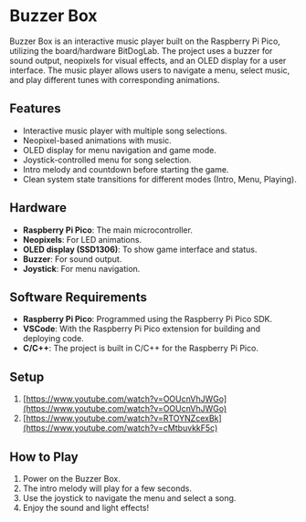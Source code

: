 # Buzzer Box

Buzzer Box is an interactive music player built on the Raspberry Pi Pico, utilizing the board/hardware BitDogLab. The project uses a buzzer for sound output, neopixels for visual effects, and an OLED display for a user interface. The music player allows users to navigate a menu, select music, and play different tunes with corresponding animations.

## Features
- Interactive music player with multiple song selections.
- Neopixel-based animations with music.
- OLED display for menu navigation and game mode.
- Joystick-controlled menu for song selection.
- Intro melody and countdown before starting the game.
- Clean system state transitions for different modes (Intro, Menu, Playing).

## Hardware
- **Raspberry Pi Pico**: The main microcontroller.
- **Neopixels**: For LED animations.
- **OLED display (SSD1306)**: To show game interface and status.
- **Buzzer**: For sound output.
- **Joystick**: For menu navigation.

## Software Requirements
- **Raspberry Pi Pico**: Programmed using the Raspberry Pi Pico SDK.
- **VSCode**: With the Raspberry Pi Pico extension for building and deploying code.
- **C/C++**: The project is built in C/C++ for the Raspberry Pi Pico.

## Setup

1. [https://www.youtube.com/watch?v=OOUcnVhJWGo](https://www.youtube.com/watch?v=OOUcnVhJWGo)
2. [https://www.youtube.com/watch?v=RTOYNZcexBk](https://www.youtube.com/watch?v=cMtbuvkkF5c)

## How to Play

1. Power on the Buzzer Box.
2. The intro melody will play for a few seconds.
3. Use the joystick to navigate the menu and select a song.
4. Enjoy the sound and light effects!


